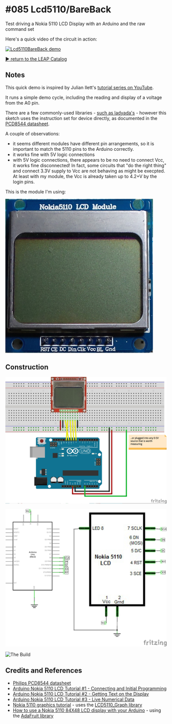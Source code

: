 # #085 Lcd5110/BareBack

Test driving a Nokia 5110 LCD Display with an Arduino and the raw command set

Here's a quick video of the circuit in action:

[![Lcd5110BareBack demo](http://img.youtube.com/vi/nDB-FT9jysI/0.jpg)](http://www.youtube.com/watch?v=nDB-FT9jysI)


[:arrow_forward: return to the LEAP Catalog](http://leap.tardate.com)

## Notes

This quick demo is inspired by Julian Ilett's [tutorial series on YouTube](https://www.youtube.com/watch?v=RAlZ1DHw03g).

It runs a simple demo cycle, including the reading and display of a voltage from the A0 pin.

There are a few commonly-used libraries - [such as ladyada's](https://github.com/adafruit/Adafruit-PCD8544-Nokia-5110-LCD-library) -
however this sketch uses the instruction set for device directly, as documented in the [PCD8544 datasheet](http://eia.udg.edu/~forest/PCD8544_1.pdf).

A couple of observations:
* it seems different modules have different pin arrangements, so it is important to match the 5110 pins to the Arduino correctly.
* it works fine with 5V logic connections
* with 5V logic connections, there appears to be no need to connect Vcc, it works fine disconnected! In fact, some circuits that "do the right thing" and connect 3.3V supply to Vcc are not behaving as might be execpted. At least with my module, the Vcc is already taken up to 4.2+V by the login pins.

This is the module I'm using:

![Module Front](./assets/N5110_front.jpg?raw=true)

## Construction

![The Breadboard](./assets/BareBack_bb.jpg?raw=true)

![The Schematic](./assets/BareBack_schematic.jpg?raw=true)

![The Build](./assets/BareBack_build.jpg?raw=true)

## Credits and References
* [Philips PCD8544 datasheet](http://eia.udg.edu/~forest/PCD8544_1.pdf)
* [Arduino Nokia 5110 LCD Tutorial #1 - Connecting and Initial Programming](https://www.youtube.com/watch?v=RAlZ1DHw03g)
* [Arduino Nokia 5110 LCD Tutorial #2 - Getting Text on the Display](https://www.youtube.com/watch?v=E6PUa4n2DnA)
* [Arduino Nokia 5110 LCD Tutorial #3 - Live Numerical Data](https://www.youtube.com/watch?v=cwsCxUhHbQM)
* [Nokia 5110 graphics tutorial](http://www.instructables.com/id/Nokia-5110-graphics-tutorial/?ALLSTEPS) - uses the [LCD5110_Graph library](http://www.rinkydinkelectronics.com/download.php?f=LCD5110_Graph.zip)
* [How to use a Nokia 5110 84X48 LCD display with your Arduino](http://www.instructables.com/id/How-to-use-a-Nokia-5110-84X48-LCD-display-with-you/) - using the [AdaFruit library](https://github.com/adafruit/Adafruit-PCD8544-Nokia-5110-LCD-library)